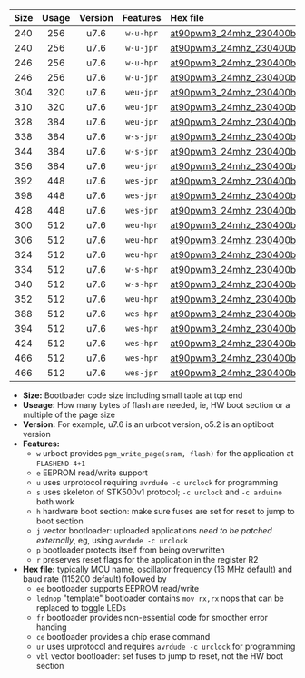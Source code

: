 |Size|Usage|Version|Features|Hex file|
|:-:|:-:|:-:|:-:|:--|
|240|256|u7.6|`w-u-hpr`|[at90pwm3_24mhz_230400bps_ur.hex](https://raw.githubusercontent.com/stefanrueger/urboot/main//at90pwm3_24mhz_230400bps_ur.hex)|
|240|256|u7.6|`w-u-jpr`|[at90pwm3_24mhz_230400bps_ur_vbl.hex](https://raw.githubusercontent.com/stefanrueger/urboot/main//at90pwm3_24mhz_230400bps_ur_vbl.hex)|
|246|256|u7.6|`w-u-hpr`|[at90pwm3_24mhz_230400bps_lednop_ur.hex](https://raw.githubusercontent.com/stefanrueger/urboot/main//at90pwm3_24mhz_230400bps_lednop_ur.hex)|
|246|256|u7.6|`w-u-jpr`|[at90pwm3_24mhz_230400bps_lednop_ur_vbl.hex](https://raw.githubusercontent.com/stefanrueger/urboot/main//at90pwm3_24mhz_230400bps_lednop_ur_vbl.hex)|
|304|320|u7.6|`weu-jpr`|[at90pwm3_24mhz_230400bps_ee_ur_vbl.hex](https://raw.githubusercontent.com/stefanrueger/urboot/main//at90pwm3_24mhz_230400bps_ee_ur_vbl.hex)|
|310|320|u7.6|`weu-jpr`|[at90pwm3_24mhz_230400bps_ee_lednop_ur_vbl.hex](https://raw.githubusercontent.com/stefanrueger/urboot/main//at90pwm3_24mhz_230400bps_ee_lednop_ur_vbl.hex)|
|328|384|u7.6|`weu-jpr`|[at90pwm3_24mhz_230400bps_ee_lednop_fr_ur_vbl.hex](https://raw.githubusercontent.com/stefanrueger/urboot/main//at90pwm3_24mhz_230400bps_ee_lednop_fr_ur_vbl.hex)|
|338|384|u7.6|`w-s-jpr`|[at90pwm3_24mhz_230400bps_vbl.hex](https://raw.githubusercontent.com/stefanrueger/urboot/main//at90pwm3_24mhz_230400bps_vbl.hex)|
|344|384|u7.6|`w-s-jpr`|[at90pwm3_24mhz_230400bps_lednop_vbl.hex](https://raw.githubusercontent.com/stefanrueger/urboot/main//at90pwm3_24mhz_230400bps_lednop_vbl.hex)|
|356|384|u7.6|`weu-jpr`|[at90pwm3_24mhz_230400bps_ee_lednop_fr_ce_ur_vbl.hex](https://raw.githubusercontent.com/stefanrueger/urboot/main//at90pwm3_24mhz_230400bps_ee_lednop_fr_ce_ur_vbl.hex)|
|392|448|u7.6|`wes-jpr`|[at90pwm3_24mhz_230400bps_ee_vbl.hex](https://raw.githubusercontent.com/stefanrueger/urboot/main//at90pwm3_24mhz_230400bps_ee_vbl.hex)|
|398|448|u7.6|`wes-jpr`|[at90pwm3_24mhz_230400bps_ee_lednop_vbl.hex](https://raw.githubusercontent.com/stefanrueger/urboot/main//at90pwm3_24mhz_230400bps_ee_lednop_vbl.hex)|
|428|448|u7.6|`wes-jpr`|[at90pwm3_24mhz_230400bps_ee_lednop_fr_vbl.hex](https://raw.githubusercontent.com/stefanrueger/urboot/main//at90pwm3_24mhz_230400bps_ee_lednop_fr_vbl.hex)|
|300|512|u7.6|`weu-hpr`|[at90pwm3_24mhz_230400bps_ee_ur.hex](https://raw.githubusercontent.com/stefanrueger/urboot/main//at90pwm3_24mhz_230400bps_ee_ur.hex)|
|306|512|u7.6|`weu-hpr`|[at90pwm3_24mhz_230400bps_ee_lednop_ur.hex](https://raw.githubusercontent.com/stefanrueger/urboot/main//at90pwm3_24mhz_230400bps_ee_lednop_ur.hex)|
|324|512|u7.6|`weu-hpr`|[at90pwm3_24mhz_230400bps_ee_lednop_fr_ur.hex](https://raw.githubusercontent.com/stefanrueger/urboot/main//at90pwm3_24mhz_230400bps_ee_lednop_fr_ur.hex)|
|334|512|u7.6|`w-s-hpr`|[at90pwm3_24mhz_230400bps.hex](https://raw.githubusercontent.com/stefanrueger/urboot/main//at90pwm3_24mhz_230400bps.hex)|
|340|512|u7.6|`w-s-hpr`|[at90pwm3_24mhz_230400bps_lednop.hex](https://raw.githubusercontent.com/stefanrueger/urboot/main//at90pwm3_24mhz_230400bps_lednop.hex)|
|352|512|u7.6|`weu-hpr`|[at90pwm3_24mhz_230400bps_ee_lednop_fr_ce_ur.hex](https://raw.githubusercontent.com/stefanrueger/urboot/main//at90pwm3_24mhz_230400bps_ee_lednop_fr_ce_ur.hex)|
|388|512|u7.6|`wes-hpr`|[at90pwm3_24mhz_230400bps_ee.hex](https://raw.githubusercontent.com/stefanrueger/urboot/main//at90pwm3_24mhz_230400bps_ee.hex)|
|394|512|u7.6|`wes-hpr`|[at90pwm3_24mhz_230400bps_ee_lednop.hex](https://raw.githubusercontent.com/stefanrueger/urboot/main//at90pwm3_24mhz_230400bps_ee_lednop.hex)|
|424|512|u7.6|`wes-hpr`|[at90pwm3_24mhz_230400bps_ee_lednop_fr.hex](https://raw.githubusercontent.com/stefanrueger/urboot/main//at90pwm3_24mhz_230400bps_ee_lednop_fr.hex)|
|466|512|u7.6|`wes-hpr`|[at90pwm3_24mhz_230400bps_ee_lednop_fr_ce.hex](https://raw.githubusercontent.com/stefanrueger/urboot/main//at90pwm3_24mhz_230400bps_ee_lednop_fr_ce.hex)|
|466|512|u7.6|`wes-jpr`|[at90pwm3_24mhz_230400bps_ee_lednop_fr_ce_vbl.hex](https://raw.githubusercontent.com/stefanrueger/urboot/main//at90pwm3_24mhz_230400bps_ee_lednop_fr_ce_vbl.hex)|

- **Size:** Bootloader code size including small table at top end
- **Useage:** How many bytes of flash are needed, ie, HW boot section or a multiple of the page size
- **Version:** For example, u7.6 is an urboot version, o5.2 is an optiboot version
- **Features:**
  + `w` urboot provides `pgm_write_page(sram, flash)` for the application at `FLASHEND-4+1`
  + `e` EEPROM read/write support
  + `u` uses urprotocol requiring `avrdude -c urclock` for programming
  + `s` uses skeleton of STK500v1 protocol; `-c urclock` and `-c arduino` both work
  + `h` hardware boot section: make sure fuses are set for reset to jump to boot section
  + `j` vector bootloader: uploaded applications *need to be patched externally*, eg, using `avrdude -c urclock`
  + `p` bootloader protects itself from being overwritten
  + `r` preserves reset flags for the application in the register R2
- **Hex file:** typically MCU name, oscillator frequency (16 MHz default) and baud rate (115200 default) followed by
  + `ee` bootloader supports EEPROM read/write
  + `lednop` "template" bootloader contains `mov rx,rx` nops that can be replaced to toggle LEDs
  + `fr` bootloader provides non-essential code for smoother error handing
  + `ce` bootloader provides a chip erase command
  + `ur` uses urprotocol and requires `avrdude -c urclock` for programming
  + `vbl` vector bootloader: set fuses to jump to reset, not the HW boot section
